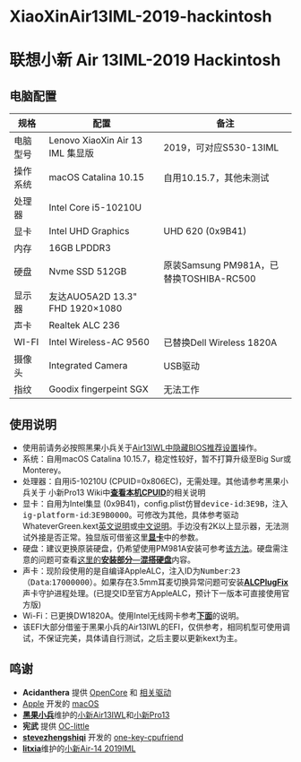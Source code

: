 # XiaoXinAir13IML-2019-hackintosh
# 联想小新 Air 13IML-2019 Hackintosh
## 电脑配置

| 规格     | 配置                             | 备注                                    |
| -------- | -------------------------------- | --------------------------------------- |
| 电脑型号 | Lenovo XiaoXin Air 13 IML 集显版 | 2019，可对应S530-13IML                  |
| 操作系统 | macOS Catalina 10.15             | 自用10.15.7，其他未测试                 |
| 处理器   | Intel Core i5-10210U             |                                         |
| 显卡     | Intel UHD Graphics               | UHD 620 (0x9B41)                        |
| 内存     | 16GB LPDDR3                      |                                         |
| 硬盘     | Nvme SSD 512GB                   | 原装Samsung PM981A，已替换TOSHIBA-RC500 |
| 显示器   | 友达AUO5A2D 13.3" FHD 1920×1080  |                                         |
| 声卡     | Realtek ALC 236                  |                                         |
| WI-FI    | Intel Wireless-AC 9560           | 已替换Dell Wireless 1820A               |
| 摄像头   | Integrated Camera                | USB驱动                                 |
| 指纹     | Goodix fingerpeint SGX           | 无法工作                                |

## 使用说明

* 使用前请务必按照黑果小兵关于[Air13IWL中隐藏BIOS推荐设置](https://github.com/daliansky/Lenovo-Air13-IWL-Hackintosh/blob/master/Advanced/ReadMe.md)操作。
* 系统：自用macOS Catalina 10.15.7，稳定性较好，暂不打算升级至Big Sur或Monterey。
* 处理器：自用i5-10210U (CPUID=0x806EC)，无需处理。其他请参考黑果小兵关于
小新Pro13 Wiki中[<b>查看本机CPUID</b>](https://github.com/daliansky/XiaoXinPro-13-hackintosh/wiki/查看本机CPUID)的相关说明
* 显卡：自用为Intel集显 (0x9B41)，config.plist仿冒<kbd>device-id</kbd>:<kbd>3E9B</kbd>，注入<kbd>ig-platform-id</kbd>:<kbd>3E9B0000</kbd>。可修改为其他，具体参考驱动WhateverGreen.kext[英文说明](https://github.com/acidanthera/WhateverGreen/blob/master/Manual/FAQ.GeForce.en.md)或[中文说明](https://github.com/acidanthera/WhateverGreen/blob/master/Manual/FAQ.IntelHD.cn.md)。手边没有2K以上显示器，无法测试外接是否正常。独显版可借鉴这里[<b>显卡</b>](https://github.com/daliansky/Lenovo-Air13-IWL-Hackintosh/blob/master/Advanced/ReadMe.md)中的参数。
* 硬盘：建议更换原装硬盘，仍希望使用PM981A安装可参考[该方法](https://bbs.pcbeta.com/forum.php?mod=viewthread&tid=1867021)。硬盘需注意的问题可查看[这里的<b>安装部分</b>—<b>混搭硬盘</b>](https://github.com/daliansky/XiaoXinPro-13-hackintosh)内容。
* 声卡：现阶段使用的是自编译AppleALC，注入ID为<kbd>Number</kbd>:<kbd>23</kbd>（<kbd>Data</kbd>:<kbd>17000000</kbd>）。如果存在3.5mm耳麦切换异常问题可安装[<b>ALCPlugFix</b>](https://github.com/daliansky/ALCPlugFix)声卡守护进程处理。(已提交ID至官方AppleALC，预计下一版本可直接使用官方版)
* Wi-Fi：已更换DW1820A。使用Intel无线网卡参考[<b>下面</b>](https://github.com/daliansky/XiaoXinPro-13-hackintosh/wiki/Intel网卡)的说明。
* 该EFI大部分借鉴于黑果小兵的Air13IWL的EFI，仅供参考，相同机型可使用调试，不保证完美，具体请自行测试，之后主要以更新kext为主。

## 鸣谢

* **Acidanthera** 提供 [OpenCore](https://github.com/acidanthera/OpenCorePkg) 和 [相关驱动](https://github.com/acidanthera)
* [Apple](https://www.apple.com/) 开发的 [macOS](https://www.apple.com/macos)
* [<b>黑果小兵</b>](https://github.com/daliansky)维护的[小新Air13IWL](https://github.com/daliansky/Lenovo-Air13-IWL-Hackintosh)和[小新Pro13](https://github.com/daliansky/XiaoXinPro-13-hackintosh)
* **宪武** 提供 [OC-little](https://github.com/daliansky/OC-little)
* [<b>stevezhengshiqi</b>](https://github.com/stevezhengshiqi) 开发的 [one-key-cpufriend](https://github.com/stevezhengshiqi/one-key-cpufriend)
* [<b>litxia</b>](https://github.com/lietxia)维护的[小新Air-14 2019IML](https://github.com/lietxia/XiaoXinAir14IML_2019_hackintosh)
